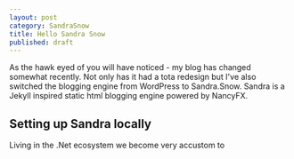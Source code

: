 ```yaml
---
layout: post
category: SandraSnow
title: Hello Sandra Snow
published: draft
---
```


As the hawk eyed of you will have noticed - my blog has changed somewhat recently. Not only has it had a tota redesign but I've also switched the blogging engine from WordPress to Sandra.Snow. Sandra is a Jekyll inspired static html blogging engine powered by NancyFX.

Setting up Sandra locally
-------------------------

Living in the .Net ecosystem we become very accustom to 
